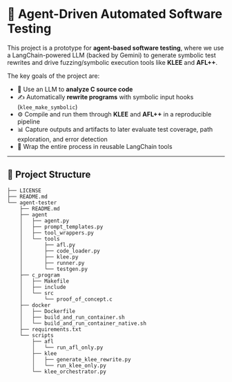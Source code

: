 # 🧪 Agent-Driven Automated Software Testing

This project is a prototype for **agent-based software testing**, where we use a LangChain-powered LLM (backed by Gemini) to generate symbolic test rewrites and drive fuzzing/symbolic execution tools like **KLEE** and **AFL++**.

The key goals of the project are:
- 🧠 Use an LLM to **analyze C source code**
- ✍️ Automatically **rewrite programs** with symbolic input hooks (`klee_make_symbolic`)
- ⚙️ Compile and run them through **KLEE** and **AFL++** in a reproducible pipeline
- 📊 Capture outputs and artifacts to later evaluate test coverage, path exploration, and error detection
- 🔁 Wrap the entire process in reusable LangChain tools

---

## 📁 Project Structure

```
├── LICENSE
├── README.md
└── agent-tester
    ├── README.md
    ├── agent
    │   ├── agent.py
    │   ├── prompt_templates.py
    │   ├── tool_wrappers.py
    │   └── tools
    │       ├── afl.py
    │       ├── code_loader.py
    │       ├── klee.py
    │       ├── runner.py
    │       └── testgen.py
    ├── c_program
    │   ├── Makefile
    │   ├── include
    │   └── src
    │       └── proof_of_concept.c
    ├── docker
    │   ├── Dockerfile
    │   ├── build_and_run_container.sh
    │   └── build_and_run_container_native.sh
    ├── requirements.txt
    └── scripts
        ├── afl
        │   └── run_afl_only.py
        ├── klee
        │   ├── generate_klee_rewrite.py
        │   └── run_klee_only.py
        └── klee_orchestrator.py
```